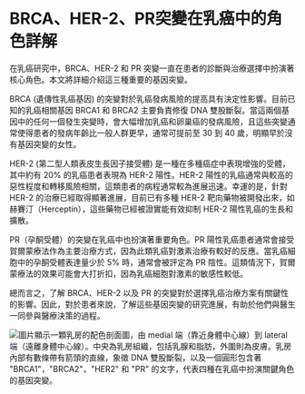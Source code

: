 # BRCA、HER-2、PR突變在乳癌中的角色詳解

在乳癌研究中，BRCA、HER-2 和 PR 突變一直在患者的診斷與治療選擇中扮演著核心角色。本文將詳細介紹這三種重要的基因突變。

BRCA (遺傳性乳癌基因) 的突變對於乳癌發病風險的提高具有決定性影響。目前已知的乳癌相關基因 BRCA1 和 BRCA2 主要負責修復 DNA 雙股斷裂。當這兩個基因中的任何一個發生突變時，會大幅增加乳癌和卵巢癌的發病風險，且這些突變通常使得患者的發病年齡比一般人群更早，通常可提前至 30 到 40 歲，明顯早於沒有基因突變的女性。

HER-2 (第二型人類表皮生長因子接受體) 是一種在多種癌症中表現增強的受體，其中約有 20% 的乳癌患者表現為 HER-2 陽性。HER-2 陽性的乳癌通常與較高的惡性程度和轉移風險相關，這類患者的病程通常較為進展迅速。幸運的是，針對 HER-2 的治療已經取得顯著進展，目前已有多種 HER-2 靶向藥物被開發出來，如 赫賽汀（Herceptin），這些藥物已經被證實能有效抑制 HER-2 陽性乳癌的生長和擴散。 

PR（孕酮受體）的突變在乳癌中也扮演著重要角色。PR 陽性乳癌患者通常會接受賀爾蒙療法作為主要治療方式，因為此類乳癌對激素治療有較好的反應。當乳癌細胞中的孕酮受體表達量少於 5% 時，通常會被評定為 PR 陰性。這類情況下，賀爾蒙療法的效果可能會大打折扣，因為乳癌細胞對激素的敏感性較低。

總而言之，了解 BRCA、HER-2 以及 PR 的突變對於選擇乳癌治療方案有關鍵性的影響。因此，對於患者來說，了解這些基因突變的研究進展，有助於他們與醫生一同參與醫療決策的過程。

![圖片顯示一顆乳房的配色剖面圖，由 medial 端（靠近身體中心線）到 lateral 端（遠離身體中心線）。中央為乳房組織，包括乳腺和脂肪，外圍則為皮膚。乳房內部有數條帶有箭頭的直線，象徵 DNA 雙股斷裂，以及一個圓形包含著 "BRCA1"，"BRCA2"，"HER2" 和 "PR" 的文字，代表四種在乳癌中扮演關鍵角色的基因突變。](https://i.imgur.com/KLMUSsZ.jpeg)